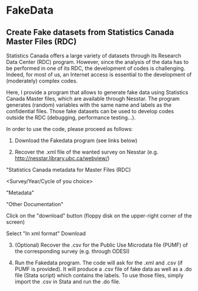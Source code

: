 # FakeData

## Create Fake datasets from Statistics Canada Master Files (RDC)

Statistics Canada offers a large variety of datasets through its Research Data Center (RDC) program. However, since the analysis of the data has to be performed in one of its RDC, the development of codes is challenging. Indeed, for most of us, an Internet access is essential to the development of (moderately) complex codes.

Here, I provide a program that allows to generate fake data using Statistics Canada Master files, which are available through Nesstar. The program generates (random) variables with the same name and labels as the confidential files. Those fake datasets can be used to develop codes outside the RDC (debugging, performance testing...).

In order to use the code, please proceed as follows:

1. Download the Fakedata program (see links below)

2. Recover the .xml file of the wanted survey on Nesstar (e.g. http://nesstar.library.ubc.ca/webview/)

"Statistics Canada metadata for Master Files (RDC)

<Survey/Year/Cycle of you choice>​

"Metadata"

"Other Documentation"

<survey IMDB>

Click on the "download" button (floppy disk on the upper-right corner of the screen)

Select "In xml format" Download

3. (Optional) Recover the .csv for the Public Use Microdata file (PUMF) of the corresponding survey (e.g. through ODESI)

4. Run the Fakedata program. The code will  ask for the .xml and .csv (if PUMF is provided). It will produce a .csv file of fake data as well as a .do file (Stata script) which contains the labels. To use those files, simply import the .csv in Stata and run the .do file.

